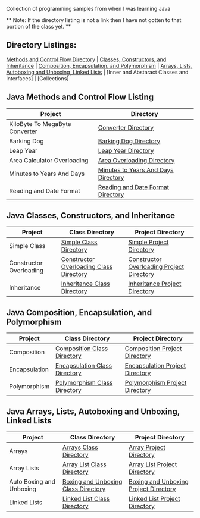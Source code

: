 Collection of programming samples from when I was learning Java

** Note: If the directory listing is not a link then I have not gotten to that portion of the class yet. **
## Directory Listings:
[Methods and Control Flow Directory](https://github.com/Wuydts/Java_Basics/tree/master/Java_Basics) |
[Classes, Constructors, and Inheritance](https://github.com/Wuydts/Java_Basics/tree/master/Classes_Constructors_and_Inheritance) |
[Composition, Encapsulation, and Polymorphism](https://github.com/Wuydts/Java_Basics/tree/master/Composition_Encapsulation_and_Polymorphism) |
[Arrays, Lists, Autoboxing and Unboxing, Linked Lists](https://github.com/Wuydts/Java_Basics/tree/master/Arrays_Lists_Autoboxing_and_Unboxing) |
[Inner and Abstaract Classes and Interfaces] |
[Collections]  

## Java Methods and Control Flow Listing
| Project | Directory | 
| - | - |
| KiloByte To MegaByte Converter | [Converter Directory](https://github.com/Wuydts/Java_Basics/blob/master/Java_Basics/MegaByteConverter.java)|
| Barking Dog  | [Barking Dog Directory](https://github.com/Wuydts/Java_Basics/blob/master/Java_Basics/BarkingDog.Java)|
| Leap Year  | [Leap Year Directory](https://github.com/Wuydts/Java_Basics/blob/master/Java_Basics/isLeapYear.java)|
| Area Calculator Overloading  | [Area Overloading Directory](https://github.com/Wuydts/Java_Basics/blob/master/Java_Basics/AreaCalculatorOverloading.java)|
| Minutes to Years And Days  | [Minutes to Years And Days Directory](https://github.com/Wuydts/Java_Basics/blob/master/Java_Basics/MinutestoYearsAndDays.Java)|
| Reading and Date Format  | [Reading and Date Format Directory](https://github.com/Wuydts/Java_Basics/blob/master/Java_Basics/ReadingAndDateFormat.java)|


## Java Classes, Constructors, and Inheritance
| Project | Class Directory | Project Directory |
| - | - | - |
| Simple Class | [Simple Class Directory](https://github.com/Wuydts/Java_Basics/tree/master/Classes_Constructors_and_Inheritance/Classes/src)| [Simple Project Directory](https://github.com/Wuydts/Java_Basics/tree/master/Classes_Constructors_and_Inheritance/Classes) |
| Constructor Overloading | [Constructor Overloading Class Directory](https://github.com/Wuydts/Java_Basics/tree/master/Classes_Constructors_and_Inheritance/Constructors/src)| [Constructor Overloading Project Directory](https://github.com/Wuydts/Java_Basics/tree/master/Classes_Constructors_and_Inheritance/Constructors) |
| Inheritance | [Inheritance Class Directory](https://github.com/Wuydts/Java_Basics/tree/master/Classes_Constructors_and_Inheritance/Inheritance/src)| [Inheritance Project Directory](https://github.com/Wuydts/Java_Basics/tree/master/Classes_Constructors_and_Inheritance/Inheritance) |


## Java Composition, Encapsulation, and Polymorphism
| Project | Class Directory | Project Directory |
| - | - | - |
| Composition | [Composition Class Directory](https://github.com/Wuydts/Java_Basics/tree/master/Composition_Encapsulation_and_Polymorphism/Composition/src)| [Composition Project Directory](https://github.com/Wuydts/Java_Basics/tree/master/Composition_Encapsulation_and_Polymorphism/Composition) |
| Encapsulation | [Encapsulation Class Directory](https://github.com/Wuydts/Java_Basics/tree/master/Composition_Encapsulation_and_Polymorphism/Encapsulation/src)| [Encapsulation Project Directory](https://github.com/Wuydts/Java_Basics/tree/master/Composition_Encapsulation_and_Polymorphism/Encapsulation) |
| Polymorphism | [Polymorphism Class Directory](https://github.com/Wuydts/Java_Basics/tree/master/Composition_Encapsulation_and_Polymorphism/Polymorphism/src)| [Polymorphism Project Directory](https://github.com/Wuydts/Java_Basics/tree/master/Composition_Encapsulation_and_Polymorphism/Polymorphism) |

## Java Arrays, Lists, Autoboxing and Unboxing, Linked Lists
| Project |  Class Directory | Project Directory | 
| - | - | - |
| Arrays  | [Arrays Class Directory](https://github.com/Wuydts/Java_Basics/blob/master/Arrays_Lists_Autoboxing_and_Unboxing/Array/src/Main.java)| [Array Project Directory](https://github.com/Wuydts/Java_Basics/tree/master/Arrays_Lists_Autoboxing_and_Unboxing/Array) |
| Array Lists | [Array List Class Directory](https://github.com/Wuydts/Java_Basics/tree/master/Arrays_Lists_Autoboxing_and_Unboxing/ArrayLists/src) | [Array List Project Directory](https://github.com/Wuydts/Java_Basics/tree/master/Arrays_Lists_Autoboxing_and_Unboxing/ArrayLists)|
| Auto Boxing and Unboxing | [Boxing and Unboxing Class Directory](https://github.com/Wuydts/Java_Basics/blob/master/Arrays_Lists_Autoboxing_and_Unboxing/AutoBoxing%20and%20Unboxing/src/Main.java)| [Boxing and Unboxing Project Directory](https://github.com/Wuydts/Java_Basics/tree/master/Arrays_Lists_Autoboxing_and_Unboxing/AutoBoxing%20and%20Unboxing) |
| Linked Lists | [Linked List Class Directory](https://github.com/Wuydts/Java_Basics/blob/master/Arrays_Lists_Autoboxing_and_Unboxing/linkedlist/src/Main.java) | [Linked List Project Directory](https://github.com/Wuydts/Java_Basics/tree/master/Arrays_Lists_Autoboxing_and_Unboxing/linkedlist)|


